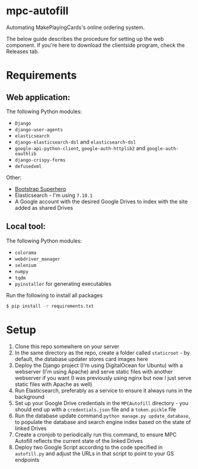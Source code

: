 # mpc-autofill
Automating MakePlayingCards's online ordering system.

The below guide describes the procedure for setting up the web component. If you're here to download the clientside program, check the Releases tab.

# Requirements
## Web application:
The following Python modules:
* `Django`
* `django-user-agents`
* `elasticsearch`
* `django-elasticsearch-dsl` and `elasticsearch-dsl`
* `google-api-python-client`, `google-auth-httplib2` and `google-auth-oauthlib`
* `django-crispy-forms`
* `defusedxml`

Other:
* [Bootstrap Superhero](https://bootswatch.com/superhero/)
* Elasticsearch - I'm using `7.10.1`
* A Google account with the desired Google Drives to index with the site added as shared Drives

## Local tool:
The following Python modules:
* `colorama`
* `webdriver_manager`
* `selenium`
* `numpy`
* `tqdm`
* `pyinstaller` for generating executables

Run the following to install all packages
```bash
$ pip install -r requirements.txt
```

# Setup
1. Clone this repo somewhere on your server
2. In the same directory as the repo, create a folder called `staticroot` - by default, the database updater stores card images here
3. Deploy the Django project (I'm using DigitalOcean for Ubuntu) with a webserver (I'm using Apache) and serve static files with another webserver if you want (I was previously using nginx but now I just serve static files with Apache as well)
4. Run Elasticsearch, preferably as a service to ensure it always runs in the background
5. Set up your Google Drive credentials in the `MPCAutofill` directory - you should end up with a `credentials.json` file and a `token.pickle` file
6. Run the database update command `python manage.py update_database`, to populate the database and search engine index based on the state of linked Drives
7. Create a cronjob to periodically run this command, to ensure MPC Autofill reflects the current state of the linked Drives
8. Deploy two Google Script according to the code specified in `autofill.py` and adjust the URLs in that script to point to your GS endpoints
